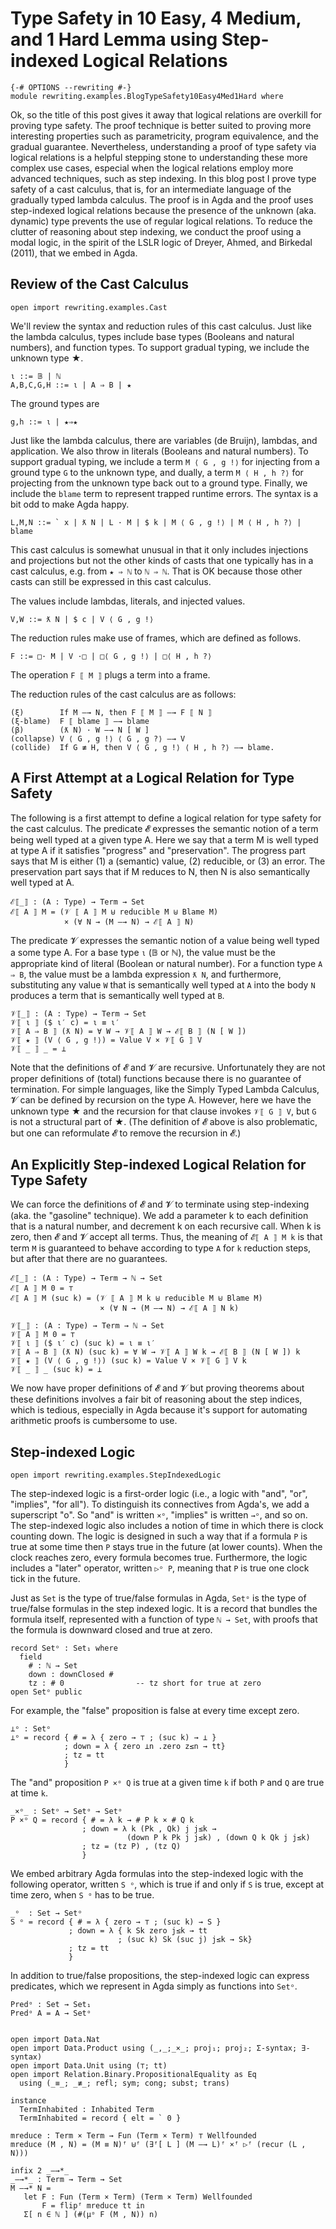 # Type Safety in 10 Easy, 4 Medium, and 1 Hard Lemma using Step-indexed Logical Relations

```
{-# OPTIONS --rewriting #-}
module rewriting.examples.BlogTypeSafety10Easy4Med1Hard where
```

Ok, so the title of this post gives it away that logical relations are
overkill for proving type safety. The proof technique is better suited
to proving more interesting properties such as parametricity, program
equivalence, and the gradual guarantee.  Nevertheless, understanding a
proof of type safety via logical relations is a helpful stepping stone
to understanding these more complex use cases, especial when the
logical relations employ more advanced techniques, such as step
indexing.  In this blog post I prove type safety of a cast calculus,
that is, for an intermediate language of the gradually typed lambda
calculus.  The proof is in Agda and the proof uses step-indexed
logical relations because the presence of the unknown (aka. dynamic)
type prevents the use of regular logical relations. To reduce the
clutter of reasoning about step indexing, we conduct the proof using a
modal logic, in the spirit of the LSLR logic of Dreyer, Ahmed, and
Birkedal (2011), that we embed in Agda.

## Review of the Cast Calculus

```
open import rewriting.examples.Cast
```

We'll review the syntax and reduction rules of this cast calculus.
Just like the lambda calculus, types include base types (Booleans and
natural numbers), and function types. To support gradual typing, we
include the unknown type ★.

    ι ::= 𝔹 | ℕ
    A,B,C,G,H ::= ι | A ⇒ B | ★

The ground types are 

    g,h ::= ι | ★⇒★

Just like the lambda calculus, there are variables (de Bruijn),
lambdas, and application. We also throw in literals (Booleans and
natural numbers).  To support gradual typing, we include a term `M ⟨ G
, g !⟩` for injecting from a ground type `G` to the unknown type, and
dually, a term `M ⟨ H , h ?⟩` for projecting from the unknown type
back out to a ground type.  Finally, we include the `blame` term to
represent trapped runtime errors.  The syntax is a bit odd to make
Agda happy.

    L,M,N ::= ` x | ƛ N | L · M | $ k | M ⟨ G , g !⟩ | M ⟨ H , h ?⟩ | blame

This cast calculus is somewhat unusual in that it only includes injections
and projections but not the other kinds of casts that one typically
has in a cast calculus, e.g. from `★ ⇒ ℕ` to `ℕ ⇒ ℕ`. That is OK
because those other casts can still be expressed in this cast calculus.

The values include lambdas, literals, and injected values.

    V,W ::= ƛ N | $ c | V ⟨ G , g !⟩

The reduction rules make use of frames, which are defined as follows.

    F ::= □· M | V ·□ | □⟨ G , g !⟩ | □⟨ H , h ?⟩

The operation `F ⟦ M ⟧` plugs a term into a frame.

The reduction rules of the cast calculus are as follows:

    (ξ)        If M —→ N, then F ⟦ M ⟧ —→ F ⟦ N ⟧
    (ξ-blame)  F ⟦ blame ⟧ —→ blame
    (β)        (ƛ N) · W —→ N [ W ]
    (collapse) V ⟨ G , g !⟩ ⟨ G , g ?⟩ —→ V
    (collide)  If G ≢ H, then V ⟨ G , g !⟩ ⟨ H , h ?⟩ —→ blame.


## A First Attempt at a Logical Relation for Type Safety

The following is a first attempt to define a logical relation for type
safety for the cast calculus. The predicate 𝓔 expresses the semantic
notion of a term being well typed at a given type A. Here we say that
a term M is well typed at type A if it satisfies "progress" and
"preservation". The progress part says that M is either (1) a
(semantic) value, (2) reducible, or (3) an error. The preservation part
says that if M reduces to N, then N is also semantically well typed at A.

    ℰ⟦_⟧ : (A : Type) → Term → Set
    ℰ⟦ A ⟧ M = (𝒱 ⟦ A ⟧ M ⊎ reducible M ⊎ Blame M)
                × (∀ N → (M —→ N) → ℰ⟦ A ⟧ N)

The predicate 𝓥 expresses the semantic notion of a value being well
typed a some type A. For a base type `ι` (𝔹 or ℕ), the value must be
the appropriate kind of literal (Boolean or natural number). For a
function type `A ⇒ B`, the value must be a lambda expression `ƛ N`,
and furthermore, substituting any value `W` that is semantically well
typed at `A` into the body `N` produces a term that is semantically
well typed at `B`.

    𝒱⟦_⟧ : (A : Type) → Term → Set
    𝒱⟦ ι ⟧ ($ ι′ c) = ι ≡ ι′
    𝒱⟦ A ⇒ B ⟧ (ƛ N) = ∀ W → 𝒱⟦ A ⟧ W → ℰ⟦ B ⟧ (N [ W ])
    𝒱⟦ ★ ⟧ (V ⟨ G , g !⟩) = Value V × 𝒱⟦ G ⟧ V
    𝒱⟦ _ ⟧ _ = ⊥

Note that the definitions of 𝓔 and 𝓥 are recursive. Unfortunately they
are not proper definitions of (total) functions because there is no
guarantee of termination. For simple languages, like the Simply Typed
Lambda Calculus, 𝓥 can be defined by recursion on the type A. However,
here we have the unknown type ★ and the recursion for that clause
invokes `𝒱⟦ G ⟧ V`, but `G` is not a structural part of ★.  (The
definition of 𝓔 above is also problematic, but one can reformulate 𝓔
to remove the recursion in 𝓔.)

## An Explicitly Step-indexed Logical Relation for Type Safety

We can force the definitions of 𝓔 and 𝓥 to terminate using
step-indexing (aka. the "gasoline" technique). We add a parameter k to
each definition that is a natural number, and decrement k on each
recursive call. When k is zero, then 𝓔 and 𝓥 accept all terms.  Thus,
the meaning of `𝓔⟦ A ⟧ M k` is that term `M` is guaranteed to behave
according to type `A` for `k` reduction steps, but after that there
are no guarantees.

    ℰ⟦_⟧ : (A : Type) → Term → ℕ → Set
    ℰ⟦ A ⟧ M 0 = ⊤
    ℰ⟦ A ⟧ M (suc k) = (𝒱 ⟦ A ⟧ M k ⊎ reducible M ⊎ Blame M)
                        × (∀ N → (M —→ N) → ℰ⟦ A ⟧ N k)

    𝒱⟦_⟧ : (A : Type) → Term → ℕ → Set
    𝒱⟦ A ⟧ M 0 = ⊤
    𝒱⟦ ι ⟧ ($ ι′ c) (suc k) = ι ≡ ι′
    𝒱⟦ A ⇒ B ⟧ (ƛ N) (suc k) = ∀ W → 𝒱⟦ A ⟧ W k → ℰ⟦ B ⟧ (N [ W ]) k
    𝒱⟦ ★ ⟧ (V ⟨ G , g !⟩) (suc k) = Value V × 𝒱⟦ G ⟧ V k
    𝒱⟦ _ ⟧ _ (suc k) = ⊥

We now have proper definitions of 𝓔 and 𝓥 but proving theorems about
these definitions involves a fair bit of reasoning about the step
indices, which is tedious, especially in Agda because it's support for
automating arithmetic proofs is cumbersome to use.





## Step-indexed Logic

```
open import rewriting.examples.StepIndexedLogic
```

The step-indexed logic is a first-order logic (i.e., a logic with
"and", "or", "implies", "for all"). To distinguish its connectives
from Agda's, we add a superscript "o". So "and" is written `×ᵒ`,
"implies" is written `→ᵒ`, and so on.  The step-indexed logic also
includes a notion of time in which there is clock counting down. The
logic is designed in such a way that if a formula `P` is true at some
time then `P` stays true in the future (at lower counts). When the
clock reaches zero, every formula becomes true.  Furthermore, the
logic includes a "later" operator, written `▷ᵒ P`, meaning that `P` is
true one clock tick in the future.

Just as `Set` is the type of true/false formulas in Agda, `Setᵒ` is
the type of true/false formulas in the step indexed logic. It is a
record that bundles the formula itself, represented with a function of
type `ℕ → Set`, with proofs that the formula is downward closed and
true at zero.

    record Setᵒ : Set₁ where
      field
        # : ℕ → Set
        down : downClosed #
        tz : # 0                -- tz short for true at zero
    open Setᵒ public

For example, the "false" proposition is false at every time except zero.

    ⊥ᵒ : Setᵒ
    ⊥ᵒ = record { # = λ { zero → ⊤ ; (suc k) → ⊥ }
                ; down = λ { zero ⊥n .zero z≤n → tt}
                ; tz = tt
                }

The "and" proposition `P ×ᵒ Q` is true at a given time `k` if both `P`
and `Q` are true at time `k`.

    _×ᵒ_ : Setᵒ → Setᵒ → Setᵒ
    P ×ᵒ Q = record { # = λ k → # P k × # Q k
                    ; down = λ k (Pk , Qk) j j≤k →
                              (down P k Pk j j≤k) , (down Q k Qk j j≤k)
                    ; tz = (tz P) , (tz Q)
                    }

We embed arbitrary Agda formulas into the step-indexed logic with the
following operator, written `S ᵒ`, which is true if and only if `S` is
true, except at time zero, when `S ᵒ` has to be true.

    _ᵒ  : Set → Setᵒ
    S ᵒ = record { # = λ { zero → ⊤ ; (suc k) → S }
                 ; down = λ { k Sk zero j≤k → tt
                            ; (suc k) Sk (suc j) j≤k → Sk}
                 ; tz = tt
                 }

In addition to true/false propositions, the step-indexed logic can
express predicates, which we represent in Agda simply as functions
into `Setᵒ`.

    Predᵒ : Set → Set₁
    Predᵒ A = A → Setᵒ

```

open import Data.Nat
open import Data.Product using (_,_;_×_; proj₁; proj₂; Σ-syntax; ∃-syntax)
open import Data.Unit using (⊤; tt)
open import Relation.Binary.PropositionalEquality as Eq
  using (_≡_; _≢_; refl; sym; cong; subst; trans)

instance
  TermInhabited : Inhabited Term
  TermInhabited = record { elt = ` 0 }

mreduce : Term × Term → Fun (Term × Term) ⊤ Wellfounded
mreduce (M , N) = (M ≡ N)ᶠ ⊎ᶠ (∃ᶠ[ L ] (M —→ L)ᶠ ×ᶠ ▷ᶠ (recur (L , N)))

infix 2 _—→*_
_—→*_ : Term → Term → Set
M —→* N =
   let F : Fun (Term × Term) (Term × Term) Wellfounded
       F = flipᶠ mreduce tt in
   Σ[ n ∈ ℕ ] (#(μᵒ F (M , N)) n)
